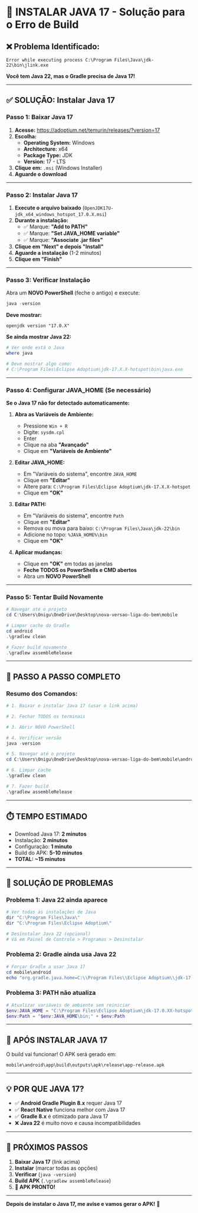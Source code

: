 # 🔧 INSTALAR JAVA 17 - Solução para o Erro de Build

## ❌ Problema Identificado:

```
Error while executing process C:\Program Files\Java\jdk-22\bin\jlink.exe
```

**Você tem Java 22, mas o Gradle precisa de Java 17!**

---

## ✅ SOLUÇÃO: Instalar Java 17

### **Passo 1: Baixar Java 17**

1. **Acesse:** https://adoptium.net/temurin/releases/?version=17
2. **Escolha:**
   - **Operating System:** Windows
   - **Architecture:** x64
   - **Package Type:** JDK
   - **Version:** 17 - LTS
3. **Clique em:** `.msi` (Windows Installer)
4. **Aguarde o download**

---

### **Passo 2: Instalar Java 17**

1. **Execute o arquivo baixado** (`OpenJDK17U-jdk_x64_windows_hotspot_17.0.X.msi`)
2. **Durante a instalação:**
   - ✅ Marque: **"Add to PATH"**
   - ✅ Marque: **"Set JAVA_HOME variable"**
   - ✅ Marque: **"Associate .jar files"**
3. **Clique em "Next" e depois "Install"**
4. **Aguarde a instalação** (1-2 minutos)
5. **Clique em "Finish"**

---

### **Passo 3: Verificar Instalação**

Abra um **NOVO PowerShell** (feche o antigo) e execute:

```powershell
java -version
```

**Deve mostrar:**
```
openjdk version "17.0.X"
```

**Se ainda mostrar Java 22:**
```powershell
# Ver onde está o Java
where java

# Deve mostrar algo como:
# C:\Program Files\Eclipse Adoptium\jdk-17.X.X-hotspot\bin\java.exe
```

---

### **Passo 4: Configurar JAVA_HOME (Se necessário)**

**Se o Java 17 não for detectado automaticamente:**

1. **Abra as Variáveis de Ambiente:**
   - Pressione `Win + R`
   - Digite: `sysdm.cpl`
   - Enter
   - Clique na aba **"Avançado"**
   - Clique em **"Variáveis de Ambiente"**

2. **Editar JAVA_HOME:**
   - Em "Variáveis do sistema", encontre `JAVA_HOME`
   - Clique em **"Editar"**
   - Altere para: `C:\Program Files\Eclipse Adoptium\jdk-17.X.X-hotspot`
   - Clique em **"OK"**

3. **Editar PATH:**
   - Em "Variáveis do sistema", encontre `Path`
   - Clique em **"Editar"**
   - Remova ou mova para baixo: `C:\Program Files\Java\jdk-22\bin`
   - Adicione no topo: `%JAVA_HOME%\bin`
   - Clique em **"OK"**

4. **Aplicar mudanças:**
   - Clique em **"OK"** em todas as janelas
   - **Feche TODOS os PowerShells e CMD abertos**
   - Abra um **NOVO PowerShell**

---

### **Passo 5: Tentar Build Novamente**

```powershell
# Navegar até o projeto
cd C:\Users\Onigu\OneDrive\Desktop\nova-versao-liga-do-bem\mobile

# Limpar cache do Gradle
cd android
.\gradlew clean

# Fazer build novamente
.\gradlew assembleRelease
```

---

## 🎯 PASSO A PASSO COMPLETO

### **Resumo dos Comandos:**

```powershell
# 1. Baixar e instalar Java 17 (usar o link acima)

# 2. Fechar TODOS os terminais

# 3. Abrir NOVO PowerShell

# 4. Verificar versão
java -version

# 5. Navegar até o projeto
cd C:\Users\Onigu\OneDrive\Desktop\nova-versao-liga-do-bem\mobile\android

# 6. Limpar cache
.\gradlew clean

# 7. Fazer build
.\gradlew assembleRelease
```

---

## ⏱️ TEMPO ESTIMADO

- Download Java 17: **2 minutos**
- Instalação: **2 minutos**
- Configuração: **1 minuto**
- Build do APK: **5-10 minutos**
- **TOTAL: ~15 minutos**

---

## 🐛 SOLUÇÃO DE PROBLEMAS

### **Problema 1: Java 22 ainda aparece**
```powershell
# Ver todas as instalações de Java
dir "C:\Program Files\Java\"
dir "C:\Program Files\Eclipse Adoptium\"

# Desinstalar Java 22 (opcional)
# Vá em Painel de Controle > Programas > Desinstalar
```

### **Problema 2: Gradle ainda usa Java 22**
```powershell
# Forçar Gradle a usar Java 17
cd mobile\android
echo "org.gradle.java.home=C:\\Program Files\\Eclipse Adoptium\\jdk-17.0.XX-hotspot" >> gradle.properties
```

### **Problema 3: PATH não atualiza**
```powershell
# Atualizar variáveis de ambiente sem reiniciar
$env:JAVA_HOME = "C:\Program Files\Eclipse Adoptium\jdk-17.0.XX-hotspot"
$env:Path = "$env:JAVA_HOME\bin;" + $env:Path
```

---

## 📱 APÓS INSTALAR JAVA 17

O build vai funcionar! O APK será gerado em:
```
mobile\android\app\build\outputs\apk\release\app-release.apk
```

---

## 💡 POR QUE JAVA 17?

- ✅ **Android Gradle Plugin 8.x** requer Java 17
- ✅ **React Native** funciona melhor com Java 17
- ✅ **Gradle 8.x** é otimizado para Java 17
- ❌ **Java 22** é muito novo e causa incompatibilidades

---

## 🎯 PRÓXIMOS PASSOS

1. **Baixar Java 17** (link acima)
2. **Instalar** (marcar todas as opções)
3. **Verificar** (`java -version`)
4. **Build APK** (`.\gradlew assembleRelease`)
5. **🎉 APK PRONTO!**

---

**Depois de instalar o Java 17, me avise e vamos gerar o APK!** 🚀



